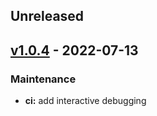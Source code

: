 <a name="unreleased"></a>
## Unreleased


<a name="v1.0.4"></a>
## [v1.0.4] - 2022-07-13
### Maintenance

* **ci:** add interactive debugging


[Unreleased]: https://github.com/awslabs/aws-lambda-powertools-python/compare/v1.0.4...HEAD
[v1.0.4]: https://github.com/awslabs/aws-lambda-powertools-python/compare/v1.0.3...v1.0.4
